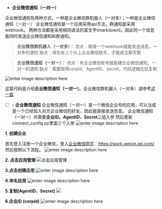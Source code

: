 
 - **企业微信通知（一对一）**

企业微信通知有两种方式，一种是企业微信群机器人（一对多）；一种是企业微信通知（一对一）
企业微信通知是一个应用采用api方法，群通知是采用webhook。
两种方法都是采用相同语法的富文字(markdown)。因此同一个信息能同时发送企业微信通知和群通知。

> **企业微信群机器人（一对多）：**
优点：取得一个webhook就能发送消息，一对多的通知
缺点：得先有三个以上企业微信账号，才能成立聊天群

> **企业微信通知（一对一）：**
优点：有企业微信账号就能建企业微信通知，一对一的通知
缺点：需要取得corpid、AgentID、secret。代码逻辑比较复制

![enter image description here](https://raw.githubusercontent.com/litonchen/wx_bot/main/png/bot_demo.png)


这篇代码是介绍**企业微信通知（一对一）**。企业微信群机器人（一对多）请参考[这一篇](https://github.com/litonchen/wx_bot)


 - [ ] **- 企业微信通知**
企业微信通知（一对一）是一个微信企业号的应用，可以当成是一个已经加入对方企业微信的好友，因此能直接发送信息。
企业微信通知（一对一）共需要**企业ID、AgentID、Secret**三组入参
然后更新connect_config.py里面三个入参
![enter image description here](https://raw.githubusercontent.com/litonchen/wx_bot/main/png/9.connec_config.png)


 **1. 创建企业**
 
 
首先登入注册一个企业微信，登入[企业微信网页](https://work.weixin.qq.com/)：https://work.weixin.qq.com/
然后按照以下流程。
![enter image description here](https://raw.githubusercontent.com/litonchen/wx_bot/main/png/1.newcorp.png)

 **2. 点击应用管理**
![点击应用管理](https://raw.githubusercontent.com/litonchen/wx_bot/main/png/2.application.png?token=GHSAT0AAAAAACAP34VHG6LZBK5DZG5DY2OUZCHP3JQ)

**3.点击创建应用**
![enter image description here](https://raw.githubusercontent.com/litonchen/wx_bot/main/png/3.create.png)

**4.命名应用**
![enter image description here](https://raw.githubusercontent.com/litonchen/wx_bot/main/png/4.name.png)

**5.复制(AgentID、Secret)** 
![](https://raw.githubusercontent.com/litonchen/wx_bot/main/png/5.secret.png?token=GHSAT0AAAAAACAP34VGJNMZ5IODBZLDYFDCZCHQN5Q)

**6.企业ID  (corpid)**
![enter image description here](https://raw.githubusercontent.com/litonchen/wx_bot/main/png/8.corpid.png)
